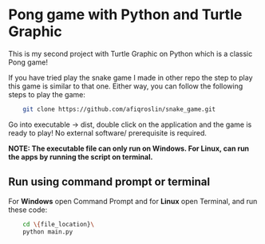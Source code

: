# Pong game with Python and Turtle Graphic

This is my second project with Turtle Graphic on Python which is a classic Pong game!

If you have tried play the snake game I made in other repo the step to play this game is similar to that one. Either way, you can follow the following steps to play the game:

```bash
    git clone https://github.com/afiqroslin/snake_game.git
```

Go into executable -> dist, double click on the application and the game is ready to play! No external software/ prerequisite is required.

**NOTE: The executable file can only run on Windows. For Linux, can run the apps by running the script on terminal.**


## Run using command prompt or terminal
For **Windows** open Command Prompt and for **Linux** open Terminal, and run these code:
```bash
    cd \{file_location}\
    python main.py
```
    
